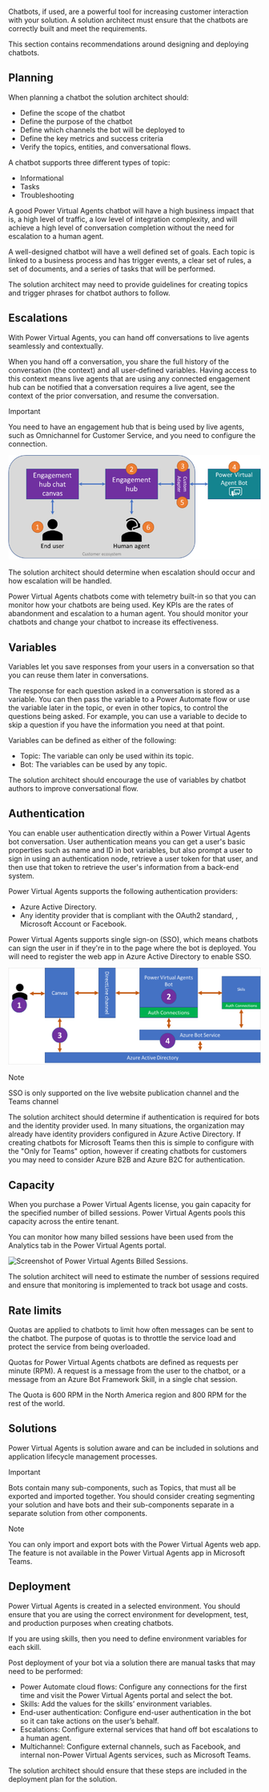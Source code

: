 Chatbots, if used, are a powerful tool for increasing customer interaction with your solution. A solution architect must ensure that the chatbots are correctly built and meet the requirements.

This section contains recommendations around designing and deploying chatbots.

## Planning

When planning a chatbot the solution architect should:

- Define the scope of the chatbot
- Define the purpose of the chatbot
- Define which channels the bot will be deployed to
- Define the key metrics and success criteria
- Verify the topics, entities, and conversational flows.

A chatbot supports three different types of topic:

- Informational
- Tasks
- Troubleshooting

A good Power Virtual Agents chatbot will have a high business impact that is, a high level of traffic, a low level of integration complexity, and will achieve a high  level of conversation completion without the need for escalation to a human agent.

A well-designed chatbot will have a well defined set of goals. Each topic is linked to a business process and has trigger events, a clear set of rules, a set of documents, and a series of tasks that will be performed.

The solution architect may need to provide guidelines for creating topics and trigger phrases for chatbot authors to follow.

## Escalations

With Power Virtual Agents, you can hand off conversations to live agents seamlessly and contextually.

When you hand off a conversation, you share the full history of the conversation (the context) and all user-defined variables. Having access to this context means live agents that are using any connected engagement hub can be notified that a conversation requires a live agent, see the context of the prior conversation, and resume the conversation.

> [!IMPORTANT]
> You need to have an engagement hub that is being used by live agents, such as Omnichannel for Customer Service, and you need to configure the connection.

![Power Virtual Agents escalation to an engagement hub.](../media/4-escalation.png)

The solution architect should determine when escalation should occur and how escalation will be handled.

Power Virtual Agents chatbots come with telemetry built-in so that you can monitor how your chatbots are being used. Key KPIs are the rates of abandonment and escalation to a human agent. You should monitor your chatbots and change your chatbot to increase its effectiveness.

## Variables

Variables let you save responses from your users in a conversation so that you can reuse them later in conversations.

The response for each question asked in a conversation is stored as a variable. You can then pass the variable to a Power Automate flow or use the variable later in the topic, or even in other topics, to control the questions being asked. For example, you can use a variable to decide to skip a question if you have the information you need at that point.

Variables can be defined as either of the following:

- Topic: The variable can only be used within its topic.
- Bot: The variables can be used by any topic.

The solution architect should encourage the use of variables by chatbot authors to improve conversational flow.

## Authentication

You can enable user authentication directly within a Power Virtual Agents bot conversation. User authentication means you can get a user's basic properties such as name and ID in bot variables, but also prompt a user to sign in using an authentication node, retrieve a user token for that user, and then use that token to retrieve the user's information from a back-end system.

Power Virtual Agents supports the following authentication providers:

- Azure Active Directory.
- Any identity provider that is compliant with the OAuth2 standard, , Microsoft Account or Facebook.

Power Virtual Agents supports single sign-on (SSO), which means chatbots can sign the user in if they're in to the page where the bot is deployed. You will need to register the web app in Azure Active Directory to enable SSO.

![Screenshot of single sign on in Power Virtual Agents.](../media/4-sso-authentication.png)

> [!NOTE]
> SSO is only supported on the live website publication channel and the Teams channel

The solution architect should determine if authentication is required for bots and the identity provider used. In many situations, the organization may already have identity providers configured in Azure Active Directory. If creating chatbots for Microsoft Teams then this is simple to configure with the "Only for Teams" option, however if creating chatbots for customers you may need to consider Azure B2B and Azure B2C for authentication.

## Capacity

When you purchase a Power Virtual Agents license, you gain capacity for the specified number of billed sessions. Power Virtual Agents pools this capacity across the entire tenant.

You can monitor how many billed sessions have been used from the Analytics tab in the Power Virtual Agents portal.

![Screenshot of Power Virtual Agents Billed Sessions.](../media/4-analytics-billed-sessions.png)

The solution architect will need to estimate the number of sessions required and ensure that monitoring is implemented to track bot usage and costs.

## Rate limits

Quotas are applied to chatbots to limit how often messages can be sent to the chatbot. The purpose of quotas is to throttle the service load and protect the service from being overloaded.

Quotas for Power Virtual Agents chatbots are defined as requests per minute (RPM). A request is a message from the user to the chatbot, or a message from an Azure Bot Framework Skill, in a single chat session.

The Quota is 600 RPM in the North America region and 800 RPM for the rest of the world.

## Solutions

Power Virtual Agents is solution aware and can be included in solutions and application lifecycle management processes.

> [!IMPORTANT]
> Bots contain many sub-components, such as Topics, that must all be exported and imported together. You should consider creating segmenting your solution and have bots and their sub-components separate in a separate solution from other components.

> [!NOTE]
> You can only import and export bots with the Power Virtual Agents web app. The feature is not available in the Power Virtual Agents app in Microsoft Teams.

## Deployment

Power Virtual Agents is created in a selected environment. You should ensure that you are using the correct environment for development, test, and production purposes when creating chatbots.

If you are using skills, then you need to define environment variables for each skill.

Post deployment of your bot via a solution there are manual tasks that may need to be performed:

- Power Automate cloud flows: Configure any connections for the first time and visit the Power Virtual Agents portal and select the bot.
- Skills: Add the values for the skills’ environment variables.
- End-user authentication: Configure end-user authentication in the bot so it can take actions on the user’s behalf.
- Escalations: Configure external services that hand off bot escalations to a human agent.
- Multichannel: Configure external channels, such as Facebook, and internal non-Power Virtual Agents services, such as Microsoft Teams.

The solution architect should ensure that these steps are included in the deployment plan for the solution.
